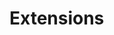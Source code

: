 <script setup>
import { data } from "../data/extensions.data.mts";
</script>

# Extensions

<ExtensionsTable :data />
